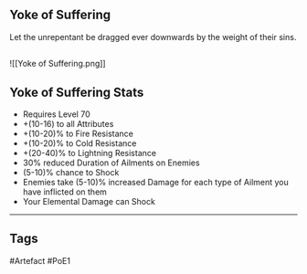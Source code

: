 ## Yoke of Suffering
Let the unrepentant be dragged ever downwards by the weight of their sins.
##
![[Yoke of Suffering.png]]
## Yoke of Suffering Stats
- Requires Level 70
- +(10-16) to all Attributes
- +(10-20)% to Fire Resistance
- +(10-20)% to Cold Resistance
- +(20-40)% to Lightning Resistance
- 30% reduced Duration of Ailments on Enemies
- (5-10)% chance to Shock
- Enemies take (5-10)% increased Damage for each type of Ailment you have inflicted on them
- Your Elemental Damage can Shock


---
## Tags
#Artefact
#PoE1